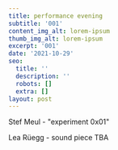 ```yaml
---
title: performance evening
subtitle: '001'
content_img_alt: lorem-ipsum
thumb_img_alt: lorem-ipsum
excerpt: '001'
date: '2021-10-29'
seo:
  title: ''
  description: ''
  robots: []
  extra: []
layout: post
---
```

Stef Meul - "experiment 0x01"


Lea Rüegg - sound piece TBA

